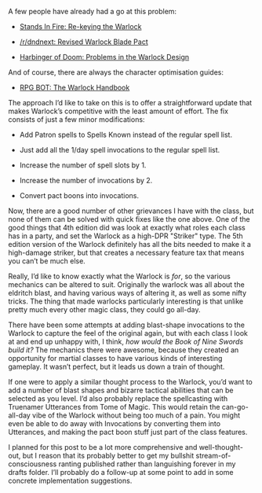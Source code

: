 A few people have already had a go at this problem:

-   [Stands In Fire: Re-keying the
    Warlock](https://standsinfire.wordpress.com/2015/08/09/dnd-5e-re-keying-the-warlock/)

-   [/r/dndnext: Revised Warlock Blade
    Pact](https://www.reddit.com/r/dndnext/comments/2z76b6/revised_warlock_blade_pact/)

-   [Harbinger of Doom: Problems in the Warlock
    Design](http://harbinger-of-doom.blogspot.co.nz/2015/03/d-5e-problems-in-warlock-design.html)

And of course, there are always the character optimisation guides:

-   [RPG BOT: The Warlock
    Handbook](http://rpgbot.net/dnd5/characters/classes/warlock/)

The approach I’d like to take on this is to offer a straightforward
update that makes Warlock’s competitive with the least amount of effort.
The fix consists of just a few minor modifications:

-   Add Patron spells to Spells Known instead of the regular spell list.

-   Just add all the 1/day spell invocations to the regular spell list.

-   Increase the number of spell slots by 1.

-   Increase the number of invocations by 2.

-   Convert pact boons into invocations.

Now, there are a good number of other grievances I have with the class,
but none of them can be solved with quick fixes like the one above. One
of the good things that 4th edition did was look at exactly what roles
each class has in a party, and set the Warlock as a high-DPR "Striker"
type. The 5th edition version of the Warlock definitely has all the bits
needed to make it a high-damage striker, but that creates a necessary
feature tax that means you can’t be much else.

Really, I’d like to know exactly what the Warlock is *for*, so the
various mechanics can be altered to suit. Originally the warlock was all
about the eldritch blast, and having various ways of altering it, as
well as some nifty tricks. The thing that made warlocks particularly
interesting is that unlike pretty much every other magic class, they
could go all-day.

There have been some attempts at adding blast-shape invocations to the
Warlock to capture the feel of the original again, but with each class I
look at and end up unhappy with, I think, *how would the Book of Nine
Swords build it?* The mechanics there were awesome, because they created
an opportunity for martial classes to have various kinds of interesting
gameplay. It wasn’t perfect, but it leads us down a train of thought.

If one were to apply a similar thought process to the Warlock, you’d
want to add a number of blast shapes and bizarre tactical abilities that
can be selected as you level. I’d also probably replace the spellcasting
with Truenamer Utterances from Tome of Magic. This would retain the
can-go-all-day vibe of the Warlock without being too much of a pain. You
might even be able to do away with Invocations by converting them into
Utterances, and making the pact boon stuff just part of the class
features.

I planned for this post to be a lot more comprehensive and
well-thought-out, but I reason that its probably better to get my
bullshit stream-of-consciousness ranting published rather than
languishing forever in my drafts folder. I’ll probably do a follow-up at
some point to add in some concrete implementation suggestions.
